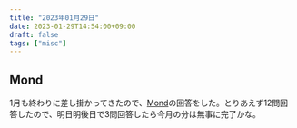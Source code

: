 ```yaml
---
title: "2023年01月29日"
date: 2023-01-29T14:54:00+09:00
draft: false
tags: ["misc"]
---
```


## Mond

1月も終わりに差し掛かってきたので、[Mond](https://mond.how/ja/ymotongpoo)の回答をした。とりあえず12問回答したので、明日明後日で3問回答したら今月の分は無事に完了かな。
